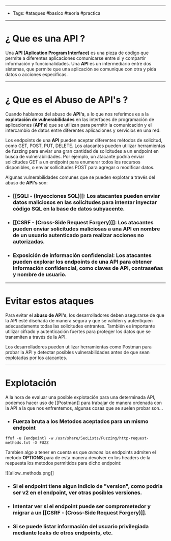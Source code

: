 ----
- Tags: #ataques #basico #teoria #practica
----

# ¿ Que es una **API** ? 

Una **API (Aplication Program Interface)** es una pieza de código que permite a diferentes aplicaciones comunicarse entre si y compartir información y funcionalidades. Una **API** es un intermediario entre dos sistemas, que permite que una aplicación se comunique con otra y pida datos o acciones específicas.

----

# ¿ Que es el **Abuso de API's** ? 

Cuando hablamos del abuso de **API's**, a lo que nos referimos es a la **explotación de vulnerabilidades** en las interfaces de programación de aplicaciones (**API's**) que se utilizan para permitir la comunicación y el intercambio de datos entre diferentes aplicaciones y servicios en una red. 

Los endpoints de una **API** pueden aceptar diferentes métodos de solicitud, como GET, POST, PUT, DELETE. Los atacantes pueden utilizar herramientas de fuzzing para enviar una gran cantidad de solicitudes a un endpoint en busca de vulnerabilidades. Por ejemplo, un atacante podría enviar solicitudes GET a un endpoint para enumerar todos los recursos disponibles, o enviar sollicitudes POST para agregar o modificar datos. 

Algunas vulnerabilidades comunes que se pueden explotar a través del abuso de **API's** son: 

- ### [[SQLI - (Inyecciones SQL)]]: Los atacantes pueden enviar datos maliciosos en las solicitudes para intentar inyectar código SQL en la base de datos subyacente. 
- ### [[CSRF - (Cross-Side Request Forgery)]]: Los atacantes pueden enviar solicitudes maliciosas a una **API** en nombre de un usuario autenticado para realizar acciones no autorizadas. 
- ### **Exposición de información confidencial**: Los atacantes pueden explorar los endpoints de una API para obtener información confidencial, como claves de API, contraseñas y nombre de usuario. 

---- 

# Evitar estos ataques 

Para evitar el **abuso de API's**, los desarrolladores deben asegurarse de que la API esté diseñada de manera segura y que se validen y autentiquen adecuadamente todas las solicitudes entrantes. También es importante utilizar cifrado y autenticación fuertes para proteger los datos que se transmiten a través de la API. 

Los desarrolladores pueden utilizar herramientas como Postman para probar la API y detectar posibles vulnerabilidades antes de que sean explotadas por los atacantes. 

----

# Explotación 

A la hora de evaluar una posible explotación para una determinada API, podemos hacer uso de [[Postman]] para trabajar de manera ordenada con la API a la que nos enfrentemos, algunas cosas que se suelen probar son...

- ### Fuerza bruta a los Metodos aceptados para un mismo endpoint

```shell
ffuf -u {endpoint} -w /usr/share/SecLists/Fuzzing/http-request-methods.txt -X FUZZ 
```

Tambien algo a tener en cuenta es que *aveces* los endpoints admiten el metodo **OPTIONS** para de esta manera devolver en los headers de la respuesta los metodos permitidos para dicho endpoint:

![[allow_methods.png]]

- ### Si el endpoint tiene algun indicio de "version", como podria ser **v2** en el endpoint, ver otras posibles versiones. 
- ### Intentar ver si el endpoint puede ser comprometedor y migrar a un [[CSRF - (Cross-Side Request Forgery)]].
- ### Si se puede listar información del usuario privilegiada mediante leaks de otros endpoints, etc. 